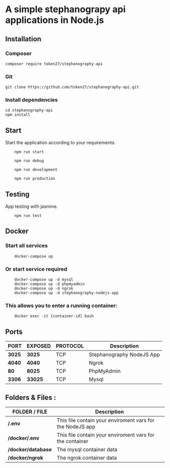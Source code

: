 # A simple stephanograpy api applications in Node.js

## Installation

### Composer
```
composer require token27/stephanography-api
```

### Git
```
git clone https://github.com/token27/stephanography-api.git
```

### Install dependencies
```
cd stephanography-api
npm install
```

## Start
Start the application according to your requirements.
``` 
    npm run start
   
    npm run debug
        
    npm run development
        
    npm run production
```

## Testing
App testing with jasmine.
```
    npm run test    
```

## Docker

### Start all services

```
    docker-compose up
```

### Or start service required

``` 
    docker-compose up -d mysql
    docker-compose up -d phpmyadmin
    docker-compose up -d ngrok
    docker-compose up -d stephanography-nodejs-app    
```

### This allows you to enter a running container:

```
    docker exec -it [container-id] bash
```

## Ports

| PORT | EXPOSED | PROTOCOL | Description |
| ------ | ------ | -------- | --- |
| **3025** | **3025** | TCP |  Stephanography NodeJS App |
| **4040** | **4040** | TCP |  Ngrok |
| **80** | **8025** | TCP |  PhpMyAdmin |
| **3306** | **33025** | TCP |  Mysql |

## Folders & Files :

| FOLDER / FILE | Description |
| ------ | ------  |
| **/.env** | This file contain your enviroment vars for the NodeJS app |
| **/docker/.env** | This file contain your enviroment vars for the container |
| **/docker/database** | The mysql container data |
| **/docker/ngrok** | The ngrok container data |

